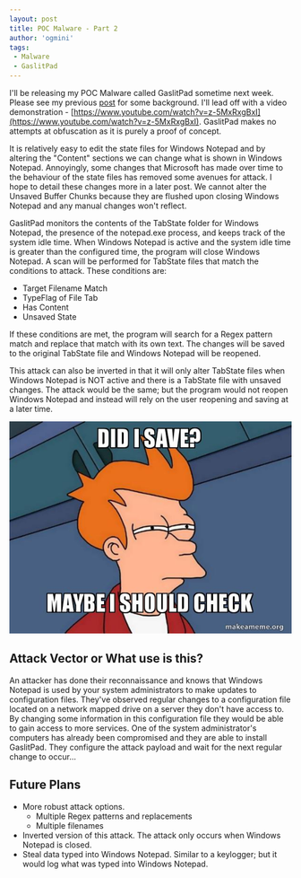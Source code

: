 ```yaml
---
layout: post
title: POC Malware - Part 2
author: 'ogmini'
tags:
 - Malware
 - GaslitPad
---
```


I'll be releasing my POC Malware called GaslitPad sometime next week. Please see my previous [post](https://ogmini.github.io/2025/01/03/POC-Malware-Part-1.html) for some background. I'll lead off with a video demonstration - [https://www.youtube.com/watch?v=z-5MxRxgBxI](https://www.youtube.com/watch?v=z-5MxRxgBxI). GaslitPad makes no attempts at obfuscation as it is purely a proof of concept.  

It is relatively easy to edit the state files for Windows Notepad and by altering the "Content" sections we can change what is shown in Windows Notepad. Annoyingly, some changes that Microsoft has made over time to the behaviour of the state files has removed some avenues for attack. I hope to detail these changes more in a later post. We cannot alter the Unsaved Buffer Chunks because they are flushed upon closing Windows Notepad and any manual changes won't reflect.

GaslitPad monitors the contents of the TabState folder for Windows Notepad, the presence of the notepad.exe process, and keeps track of the system idle time. When Windows Notepad is active and the system idle time is greater than the configured time, the program will close Windows Notepad. A scan will be performed for TabState files that match the conditions to attack. These conditions are:

- Target Filename Match
- TypeFlag of File Tab
- Has Content
- Unsaved State

If these conditions are met, the program will search for a Regex pattern match and replace that match with its own text. The changes will be saved to the original TabState file and Windows Notepad will be reopened.

This attack can also be inverted in that it will only alter TabState files when Windows Notepad is NOT active and there is a TabState file with unsaved changes. The attack would be the same; but the program would not reopen Windows Notepad and instead will rely on the user reopening and saving at a later time.

![Did I Save?](/images/memes/did-i-save.jpg)

## Attack Vector or What use is this?

An attacker has done their reconnaissance and knows that Windows Notepad is used by your system administrators to make updates to configuration files. They've observed regular changes to a configuration file located on a network mapped drive on a server they don't have access to. By changing some information in this configuration file they would be able to gain access to more services. One of the system administrator's computers has already been compromised and they are able to install GaslitPad. They configure the attack payload and wait for the next regular change to occur...

## Future Plans

- More robust attack options.
  - Multiple Regex patterns and replacements
  - Multiple filenames
- Inverted version of this attack. The attack only occurs when Windows Notepad is closed.
- Steal data typed into Windows Notepad. Similar to a keylogger; but it would log what was typed into Windows Notepad.
